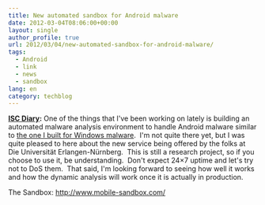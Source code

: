 ```yaml
---
title: New automated sandbox for Android malware
date: 2012-03-04T08:06:00+00:00
layout: single
author_profile: true
url: 2012/03/04/new-automated-sandbox-for-android-malware/
tags:
  - Android
  - link
  - news
  - sandbox
lang: en
category: techblog
---
```

<a href="http://isc.sans.edu/diary.html?storyid=12703&#038;rss" target="_blank"><strong>ISC Diary</strong></a>**:** One of the things that I've been working on lately is building an automated malware analysis environment to handle Android malware similar to [the one I built for Windows malware](http://www.sans.org/reading_room/whitepapers/tools/building-automated-behavioral-malware-analysis-environment-open-source-software_33129).  I'm not quite there yet, but I was quite pleased to here about the new service being offered by the folks at Die Universität Erlangen-Nürnberg.  This is still a research project, so if you choose to use it, be understanding.  Don't expect 24&#215;7 uptime and let's try not to DoS them.  That said, I'm looking forward to seeing how well it works and how the dynamic analysis will work once it is actually in production. 

The Sandbox: <http://www.mobile-sandbox.com/>